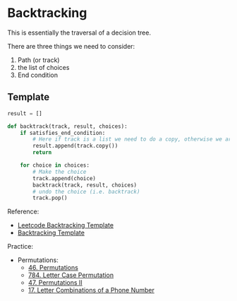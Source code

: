 # Backtracking 

This is essentially the traversal of a decision tree.

There are three things we need to consider:

1. Path (or track)
2. the list of choices
3. End condition

## Template

```python
result = []

def backtrack(track, result, choices):
    if satisfies_end_condition:
        # Here if track is a list we need to do a copy, otherwise we are just appending the pointer to the list's address
        result.append(track.copy())  
        return

    for choice in choices:
        # Make the choice
        track.append(choice)
        backtrack(track, result, choices)
        # undo the choice (i.e. backtrack)
        track.pop()
```


Reference:

- [Leetcode Backtracking Template](https://leetcode.com/explore/learn/card/recursion-ii/472/backtracking/2793/)
- [Backtracking Template](https://github.com/labuladong/fucking-algorithm/blob/english/think_like_computer/DetailsaboutBacktracking.md)

Practice:

- Permutations:
    - [46. Permutations](https://leetcode.com/problems/permutations/)
    - [784. Letter Case Permutation](https://leetcode.com/problems/letter-case-permutation/)
    - [47. Permutations II](https://leetcode.com/problems/permutations-ii/)
    - [17. Letter Combinations of a Phone Number](https://leetcode.com/problems/letter-combinations-of-a-phone-number/)
